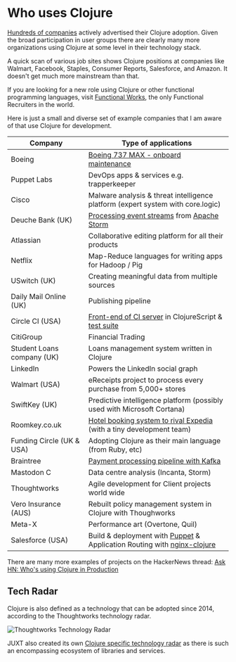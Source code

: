 # Who uses Clojure

[Hundreds of companies](http://clojure.org/community/companies) actively advertised their Clojure adoption. Given the broad participation in user groups there are clearly many more organizations using Clojure at some level in their technology stack.

A quick scan of various job sites shows Clojure positions at companies like Walmart, Facebook, Staples, Consumer Reports, Salesforce, and Amazon. It doesn't get much more mainstream than that.

If you are looking for a new role using Clojure or other functional programming languages, visit [Functional Works](http://functionalworks.com), the only Functional Recruiters in the world.

Here is just a small and diverse set of example companies that I am aware of that use Clojure for development.

| Company                    | Type of applications                                                                                                                                                       |
| -----------------------    | -------------------------------------                                                                                                                                      |
| Boeing                     | [Boeing 737 MAX - onboard maintenance](https://www.youtube.com/watch?v=iUC7noGU1mQ)                                                                                       |
| Puppet Labs                | DevOps apps & services e.g. trapperkeeper                                                                                                                                  |
| Cisco                      | Malware analysis & threat intelligence platform (expert system with core.logic)                                                                                            |
| Deuche Bank (UK)           | [Processing event streams](http://blog.malcolmsparks.com/) from [Apache Storm](https://storm.apache.org/)                                                                  |
| Atlassian                  | Collaborative editing platform for all their products                                                                                                                      |
| Netflix                    | Map-Reduce languages for writing apps for Hadoop / Pig                                                                                                                     |
| USwitch (UK)               | Creating meaningful data from multiple sources                                                                                                                             |
| Daily Mail Online (UK)     | Publishing pipeline                                                                                                                                                        |
| Circle CI (USA)            | [Front-end of CI server](https://github.com/circleci/frontend) in ClojureScript & [test suite](https://circleci.com/blog/rewriting-your-test-suite-in-clojure-in-24-hours/) |
| CitiGroup                  | Financial Trading                                                                                                                                                          |
| Student Loans company (UK) | Loans management system written in Clojure                                                                                                                                 |
| LinkedIn                   | Powers the LinkedIn social graph                                                                                                                                           |
| Walmart (USA)              | eReceipts project to process every purchase from 5,000+ stores                                                                                                             |
| SwiftKey (UK)              | Predictive intelligence platform (possibly used with Microsoft Cortana)                                                                                                    |
| Roomkey.co.uk              | [Hotel booking system to rival Expedia](http://www.colinsteele.org/post/23103789647/against-the-grain-aws-clojure-startup) (with a tiny development team)                  |
| Funding Circle (UK & USA)  | Adopting Clojure as their main language (from Ruby, etc)                                                                                                                   |
| Braintree                  | [Payment processing pipeline with Kafka](https://www.youtube.com/watch?v=0D3jev1E5ks)                                                                                      |
| Mastodon C                 | Data centre analysis (Incanta, Storm)                                                                                                                                      |
| Thoughtworks               | Agile development for Client projects world wide                                                                                                                           |
| Vero Insurance (AUS)       | Rebuilt policy management system in Clojure with Thoughworks                                                                                                               |
| Meta-X                     | Performance art (Overtone, Quil)                                                                                                                                           |
| Salesforce (USA)           | Build & deployment with [Puppet](https://github.com/puppetlabs/puppetserver) & Application Routing with [nginx-clojure](https://nginx-clojure.github.io)                   |

There are many more examples of projects on the HackerNews thread: [Ask HN: Who's using Clojure in Production](https://news.ycombinator.com/item?id=8549823)


## Tech Radar

Clojure is also defined as a technology that can be adopted since 2014, according to the Thoughtworks technology radar.

![Thoughtworks Technology Radar](https://raw.githubusercontent.com/practicalli/graphic-design/live/clojure/thoughtworks-tech-radar.png)

JUXT also created its own [Clojure specific technology radar](https://juxt.pro/radar.html) as there is such an encompassing ecosystem of libraries and services.
